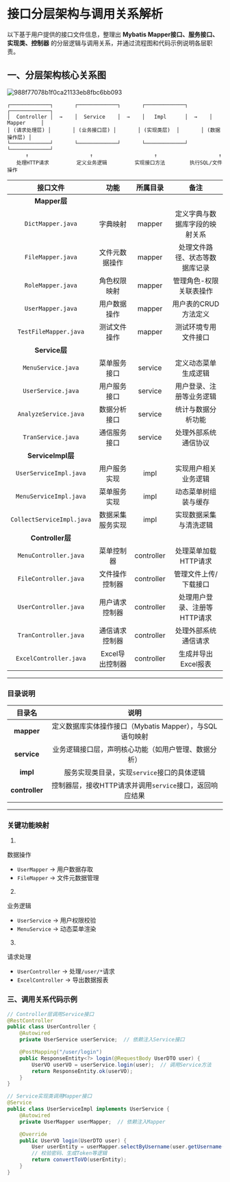 # 接口分层架构与调用关系解析

以下基于用户提供的接口文件信息，整理出 **Mybatis Mapper接口、服务接口、实现类、控制器** 的分层逻辑与调用关系，并通过流程图和代码示例说明各层职责。

##  一、分层架构核心关系图

![988f77078b1f0ca21133eb8fbc6bb093](./接口分层架构与调用关系解析.assets/988f77078b1f0ca21133eb8fbc6bb093.jpg)

```text
┌─────────────┐       ┌─────────────┐       ┌─────────────┐       ┌─────────────┐
│  Controller │  →    │  Service    │  →    │   Impl      │  →    │   Mapper     │
│ (请求处理层) │       │ (业务接口层) │       │ (实现类层)  │       │ (数据操作层) │
└─────────────┘       └─────────────┘       └─────────────┘       └─────────────┘
      ↑                    ↑                    ↑                    ↑
   处理HTTP请求         定义业务逻辑         实现接口方法        执行SQL/文件操作
```

|         接口文件          |       功能       |  所属目录  |              备注              |
| :-----------------------: | :--------------: | :--------: | :----------------------------: |
|       **Mapper层**        |                  |            |                                |
|     `DictMapper.java`     |     字典映射     |   mapper   | 定义字典与数据库字段的映射关系 |
|     `FileMapper.java`     |  文件元数据操作  |   mapper   | 处理文件路径、状态等数据库记录 |
|     `RoleMapper.java`     |   角色权限映射   |   mapper   |    管理角色-权限关联表操作     |
|     `UserMapper.java`     |   用户数据操作   |   mapper   |      用户表的CRUD方法定义      |
|   `TestFileMapper.java`   |   测试文件操作   |   mapper   |      测试环境专用文件接口      |
|       **Service层**       |                  |            |                                |
|    `MenuService.java`     |   菜单服务接口   |  service   |      定义动态菜单生成逻辑      |
|    `UserService.java`     |   用户服务接口   |  service   |    用户登录、注册等业务逻辑    |
|   `AnalyzeService.java`   |   数据分析接口   |  service   |       统计与数据分析功能       |
|    `TranService.java`     |   通信服务接口   |  service   |      处理外部系统通信协议      |
|     **ServiceImpl层**     |                  |            |                                |
|  `UserServiceImpl.java`   |   用户服务实现   |    impl    |      实现用户相关业务逻辑      |
|  `MenuServiceImpl.java`   |   菜单服务实现   |    impl    |      动态菜单树组装与缓存      |
| `CollectServiceImpl.java` | 数据采集服务实现 |    impl    |     实现数据采集与清洗逻辑     |
|     **Controller层**      |                  |            |                                |
|   `MenuController.java`   |    菜单控制器    | controller |      处理菜单加载HTTP请求      |
|   `FileController.java`   |  文件操作控制器  | controller |     管理文件上传/下载接口      |
|   `UserController.java`   |  用户请求控制器  | controller |  处理用户登录、注册等HTTP请求  |
|   `TranController.java`   |  通信请求控制器  | controller |      处理外部系统通信请求      |
|  `ExcelController.java`   | Excel导出控制器  | controller |      生成并导出Excel报表       |

------

### 目录说明

|     目录名     |                          说明                           |
| :------------: | :-----------------------------------------------------: |
|   **mapper**   | 定义数据库实体操作接口（Mybatis Mapper），与SQL语句映射 |
|  **service**   |  业务逻辑接口层，声明核心功能（如用户管理、数据分析）   |
|    **impl**    |       服务实现类目录，实现`service`接口的具体逻辑       |
| **controller** | 控制器层，接收HTTP请求并调用`service`接口，返回响应结果 |

------

### 关键功能映射

1. 

   数据操作

   

   - `UserMapper` → 用户数据存取
   - `FileMapper` → 文件元数据管理

2. 

   业务逻辑

   

   - `UserService` → 用户权限校验
   - `MenuService` → 动态菜单渲染

3. 

   请求处理

   

   - `UserController` → 处理`/user/*`请求
   - `ExcelController` → 导出数据报表

### **三、调用关系代码示例**

```java
// Controller层调用Service接口
@RestController
public class UserController {
    @Autowired
    private UserService userService;  // 依赖注入Service接口

    @PostMapping("/user/login")
    public ResponseEntity<?> login(@RequestBody UserDTO user) {
        UserVO userVO = userService.login(user);  // 调用Service方法
        return ResponseEntity.ok(userVO);
    }
}

// Service实现类调用Mapper接口
@Service
public class UserServiceImpl implements UserService {
    @Autowired
    private UserMapper userMapper;  // 依赖注入Mapper

    @Override
    public UserVO login(UserDTO user) {
        User userEntity = userMapper.selectByUsername(user.getUsername());  // 调用Mapper
        // 校验密码、生成Token等逻辑
        return convertToVO(userEntity);
    }
}
```